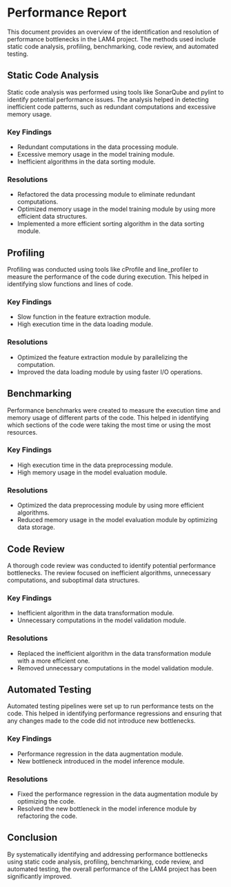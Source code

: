 # Performance Report

This document provides an overview of the identification and resolution of performance bottlenecks in the LAM4 project. The methods used include static code analysis, profiling, benchmarking, code review, and automated testing.

## Static Code Analysis

Static code analysis was performed using tools like SonarQube and pylint to identify potential performance issues. The analysis helped in detecting inefficient code patterns, such as redundant computations and excessive memory usage.

### Key Findings
- Redundant computations in the data processing module.
- Excessive memory usage in the model training module.
- Inefficient algorithms in the data sorting module.

### Resolutions
- Refactored the data processing module to eliminate redundant computations.
- Optimized memory usage in the model training module by using more efficient data structures.
- Implemented a more efficient sorting algorithm in the data sorting module.

## Profiling

Profiling was conducted using tools like cProfile and line_profiler to measure the performance of the code during execution. This helped in identifying slow functions and lines of code.

### Key Findings
- Slow function in the feature extraction module.
- High execution time in the data loading module.

### Resolutions
- Optimized the feature extraction module by parallelizing the computation.
- Improved the data loading module by using faster I/O operations.

## Benchmarking

Performance benchmarks were created to measure the execution time and memory usage of different parts of the code. This helped in identifying which sections of the code were taking the most time or using the most resources.

### Key Findings
- High execution time in the data preprocessing module.
- High memory usage in the model evaluation module.

### Resolutions
- Optimized the data preprocessing module by using more efficient algorithms.
- Reduced memory usage in the model evaluation module by optimizing data storage.

## Code Review

A thorough code review was conducted to identify potential performance bottlenecks. The review focused on inefficient algorithms, unnecessary computations, and suboptimal data structures.

### Key Findings
- Inefficient algorithm in the data transformation module.
- Unnecessary computations in the model validation module.

### Resolutions
- Replaced the inefficient algorithm in the data transformation module with a more efficient one.
- Removed unnecessary computations in the model validation module.

## Automated Testing

Automated testing pipelines were set up to run performance tests on the code. This helped in identifying performance regressions and ensuring that any changes made to the code did not introduce new bottlenecks.

### Key Findings
- Performance regression in the data augmentation module.
- New bottleneck introduced in the model inference module.

### Resolutions
- Fixed the performance regression in the data augmentation module by optimizing the code.
- Resolved the new bottleneck in the model inference module by refactoring the code.

## Conclusion

By systematically identifying and addressing performance bottlenecks using static code analysis, profiling, benchmarking, code review, and automated testing, the overall performance of the LAM4 project has been significantly improved.
